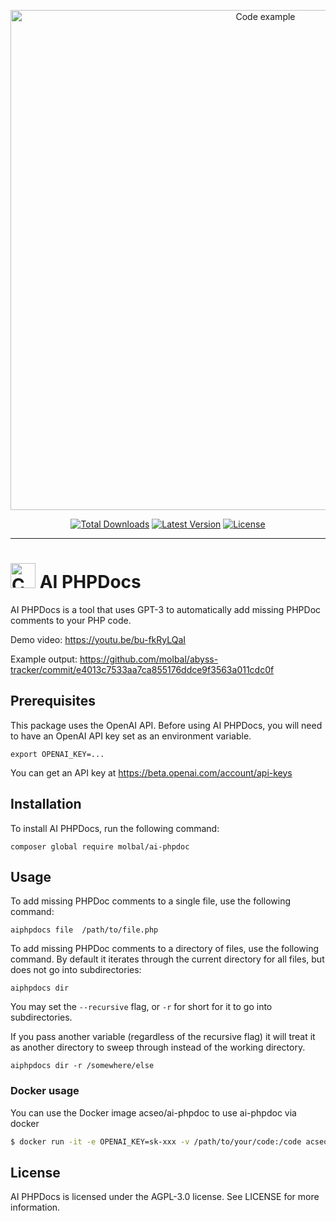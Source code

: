 <p align="center">
    <img src="https://raw.githubusercontent.com/molbal/ai-phpdoc/main/art/code-example.png" width="800" alt="Code example">
    <p align="center">
        <a href="https://packagist.org/packages/molbal/ai-phpdoc"><img alt="Total Downloads" src="https://img.shields.io/packagist/dt/molbal/ai-phpdoc"></a>
        <a href="https://packagist.org/packages/molbal/ai-phpdoc"><img alt="Latest Version" src="https://img.shields.io/packagist/v/molbal/ai-phpdoc"></a>
        <a href="https://packagist.org/packages/molbal/ai-phpdoc"><img alt="License" src="https://img.shields.io/github/license/molbal/ai-phpdoc"></a>
    </p>
</p>

------

# <img src="https://raw.githubusercontent.com/molbal/ai-phpdoc/main/art/icon.png" width="40" alt="Cute icon. You like it!"> AI PHPDocs


AI PHPDocs is a tool that uses GPT-3 to automatically add missing PHPDoc comments to your PHP code.

Demo video: https://youtu.be/bu-fkRyLQaI

Example output: https://github.com/molbal/abyss-tracker/commit/e4013c7533aa7ca855176ddce9f3563a011cdc0f

## Prerequisites

This package uses the OpenAI API. Before using AI PHPDocs, you will need to have an OpenAI API key set as an environment variable. 

```shell
export OPENAI_KEY=...
```

You can get an API key at https://beta.openai.com/account/api-keys 

## Installation

To install AI PHPDocs, run the following command:


```shell
composer global require molbal/ai-phpdoc
```

## Usage

To add missing PHPDoc comments to a single file, use the following command:

```shell
aiphpdocs file  /path/to/file.php
```

To add missing PHPDoc comments to a directory of files, use the following command. By default it iterates through the current directory for all files, but does not go into subdirectories:

```shell
aiphpdocs dir
```


You may set the `--recursive` flag, or `-r` for short for it to go into subdirectories.

If you pass another variable (regardless of the recursive flag) it will treat it as another directory to sweep through instead of the working directory.

```shell
aiphpdocs dir -r /somewhere/else
```

### Docker usage

You can use the Docker image acseo/ai-phpdoc to use ai-phpdoc via docker

```bash
$ docker run -it -e OPENAI_KEY=sk-xxx -v /path/to/your/code:/code acseo/ai-phpdoc dir -r /code/src
```
## License

AI PHPDocs is licensed under the AGPL-3.0 license. See LICENSE for more information.

